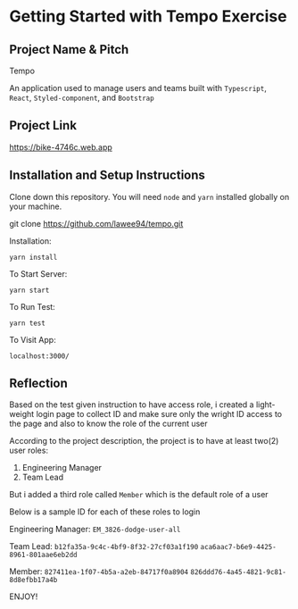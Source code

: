# Getting Started with Tempo Exercise

## Project Name & Pitch

Tempo

An application used to manage users and teams built with `Typescript`, `React`, `Styled-component`, and `Bootstrap`

## Project Link

https://bike-4746c.web.app

## Installation and Setup Instructions

Clone down this repository. You will need `node` and `yarn` installed globally on your machine.

git clone https://github.com/lawee94/tempo.git

Installation:

`yarn install`

To Start Server:

`yarn start`

To Run Test:

`yarn test`

To Visit App:

`localhost:3000/`

## Reflection

Based on the test given instruction to have access role, i created a light-weight login page to collect ID and make sure only the wright ID access to the page and also to know the role of the current user

According to the project description, the project is to have at least two(2) user roles:

1. Engineering Manager
2. Team Lead

But i added a third role called `Member` which is the default role of a user

Below is a sample ID for each of these roles to login

Engineering Manager:
`EM_3826-dodge-user-all`

Team Lead:
`b12fa35a-9c4c-4bf9-8f32-27cf03a1f190`
`aca6aac7-b6e9-4425-8961-801aae6eb2dd`

Member:
`827411ea-1f07-4b5a-a2eb-84717f0a8904`
`826ddd76-4a45-4821-9c81-8d8efbb17a4b`

ENJOY!
